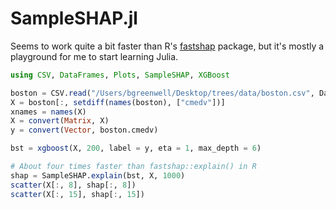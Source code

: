 # SampleSHAP.jl

Seems to work quite a bit faster than R's [fastshap](https://github.com/bgreenwell/fastshap) package, but it's mostly a playground for me to start learning Julia.

```julia
using CSV, DataFrames, Plots, SampleSHAP, XGBoost

boston = CSV.read("/Users/bgreenwell/Desktop/trees/data/boston.csv", DataFrame)
X = boston[:, setdiff(names(boston), ["cmedv"])]
xnames = names(X)
X = convert(Matrix, X)
y = convert(Vector, boston.cmedv)

bst = xgboost(X, 200, label = y, eta = 1, max_depth = 6)

# About four times faster than fastshap::explain() in R
shap = SampleSHAP.explain(bst, X, 1000)
scatter(X[:, 8], shap[:, 8])
scatter(X[:, 15], shap[:, 15])
```
